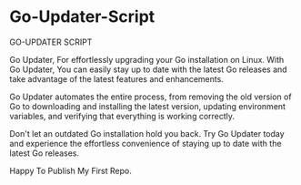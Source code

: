 # Go-Updater-Script
GO-UPDATER SCRIPT

Go Updater, 
For effortlessly upgrading your Go installation on Linux. With Go Updater,
You can easily stay up to date with the latest Go releases and take advantage 
of the latest features and enhancements.

Go Updater automates the entire process, from removing the old version of Go to downloading
and installing the latest version, updating environment variables,
and verifying that everything is working correctly.


Don't let an outdated Go installation hold you back. Try Go Updater today and experience the effortless convenience
of staying up to date with the latest Go releases.

Happy To Publish My First Repo.

